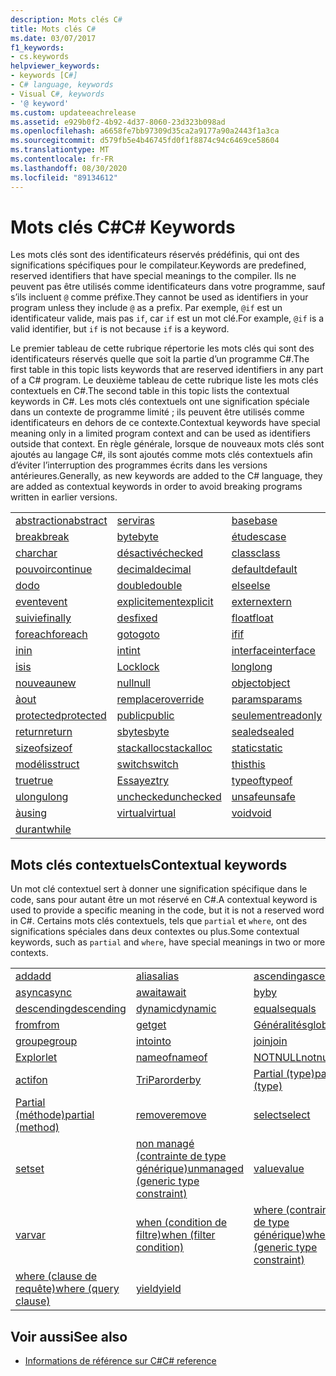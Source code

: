 ```yaml
---
description: Mots clés C#
title: Mots clés C#
ms.date: 03/07/2017
f1_keywords:
- cs.keywords
helpviewer_keywords:
- keywords [C#]
- C# language, keywords
- Visual C#, keywords
- '@ keyword'
ms.custom: updateeachrelease
ms.assetid: e929b0f2-4b92-4d37-8060-23d323b098ad
ms.openlocfilehash: a6658fe7bb97309d35ca2a9177a90a2443f1a3ca
ms.sourcegitcommit: d579fb5e4b46745fd0f1f8874c94c6469ce58604
ms.translationtype: MT
ms.contentlocale: fr-FR
ms.lasthandoff: 08/30/2020
ms.locfileid: "89134612"
---
```

# <a name="c-keywords"></a><span data-ttu-id="cb95b-103">Mots clés C#</span><span class="sxs-lookup"><span data-stu-id="cb95b-103">C# Keywords</span></span>

<span data-ttu-id="cb95b-104">Les mots clés sont des identificateurs réservés prédéfinis, qui ont des significations spécifiques pour le compilateur.</span><span class="sxs-lookup"><span data-stu-id="cb95b-104">Keywords are predefined, reserved identifiers that have special meanings to the compiler.</span></span> <span data-ttu-id="cb95b-105">Ils ne peuvent pas être utilisés comme identificateurs dans votre programme, sauf s’ils incluent `@` comme préfixe.</span><span class="sxs-lookup"><span data-stu-id="cb95b-105">They cannot be used as identifiers in your program unless they include `@` as a prefix.</span></span> <span data-ttu-id="cb95b-106">Par exemple, `@if` est un identificateur valide, mais pas `if`, car `if` est un mot clé.</span><span class="sxs-lookup"><span data-stu-id="cb95b-106">For example, `@if` is a valid identifier, but `if` is not because `if` is a keyword.</span></span>  
  
 <span data-ttu-id="cb95b-107">Le premier tableau de cette rubrique répertorie les mots clés qui sont des identificateurs réservés quelle que soit la partie d’un programme C#.</span><span class="sxs-lookup"><span data-stu-id="cb95b-107">The first table in this topic lists keywords that are reserved identifiers in any part of a C# program.</span></span> <span data-ttu-id="cb95b-108">Le deuxième tableau de cette rubrique liste les mots clés contextuels en C#.</span><span class="sxs-lookup"><span data-stu-id="cb95b-108">The second table in this topic lists the contextual keywords in C#.</span></span> <span data-ttu-id="cb95b-109">Les mots clés contextuels ont une signification spéciale dans un contexte de programme limité ; ils peuvent être utilisés comme identificateurs en dehors de ce contexte.</span><span class="sxs-lookup"><span data-stu-id="cb95b-109">Contextual keywords have special meaning only in a limited program context and can be used as identifiers outside that context.</span></span> <span data-ttu-id="cb95b-110">En règle générale, lorsque de nouveaux mots clés sont ajoutés au langage C#, ils sont ajoutés comme mots clés contextuels afin d’éviter l’interruption des programmes écrits dans les versions antérieures.</span><span class="sxs-lookup"><span data-stu-id="cb95b-110">Generally, as new keywords are added to the C# language, they are added as contextual keywords in order to avoid breaking programs written in earlier versions.</span></span>  
  
|||||  
|---|---|---|---|  
|[<span data-ttu-id="cb95b-111">abstraction</span><span class="sxs-lookup"><span data-stu-id="cb95b-111">abstract</span></span>](abstract.md)|[<span data-ttu-id="cb95b-112">servir</span><span class="sxs-lookup"><span data-stu-id="cb95b-112">as</span></span>](../operators/type-testing-and-cast.md#as-operator)|[<span data-ttu-id="cb95b-113">base</span><span class="sxs-lookup"><span data-stu-id="cb95b-113">base</span></span>](base.md)|[<span data-ttu-id="cb95b-114">bool</span><span class="sxs-lookup"><span data-stu-id="cb95b-114">bool</span></span>](../builtin-types/bool.md)|  
|[<span data-ttu-id="cb95b-115">break</span><span class="sxs-lookup"><span data-stu-id="cb95b-115">break</span></span>](break.md)|[<span data-ttu-id="cb95b-116">byte</span><span class="sxs-lookup"><span data-stu-id="cb95b-116">byte</span></span>](../builtin-types/integral-numeric-types.md)|[<span data-ttu-id="cb95b-117">études</span><span class="sxs-lookup"><span data-stu-id="cb95b-117">case</span></span>](switch.md)|[<span data-ttu-id="cb95b-118">catch</span><span class="sxs-lookup"><span data-stu-id="cb95b-118">catch</span></span>](try-catch.md)|  
|[<span data-ttu-id="cb95b-119">char</span><span class="sxs-lookup"><span data-stu-id="cb95b-119">char</span></span>](../builtin-types/char.md)|[<span data-ttu-id="cb95b-120">désactivé</span><span class="sxs-lookup"><span data-stu-id="cb95b-120">checked</span></span>](checked.md)|[<span data-ttu-id="cb95b-121">class</span><span class="sxs-lookup"><span data-stu-id="cb95b-121">class</span></span>](class.md)|[<span data-ttu-id="cb95b-122">const</span><span class="sxs-lookup"><span data-stu-id="cb95b-122">const</span></span>](const.md)|  
|[<span data-ttu-id="cb95b-123">pouvoir</span><span class="sxs-lookup"><span data-stu-id="cb95b-123">continue</span></span>](continue.md)|[<span data-ttu-id="cb95b-124">decimal</span><span class="sxs-lookup"><span data-stu-id="cb95b-124">decimal</span></span>](../builtin-types/floating-point-numeric-types.md)|[<span data-ttu-id="cb95b-125">default</span><span class="sxs-lookup"><span data-stu-id="cb95b-125">default</span></span>](default.md)|[<span data-ttu-id="cb95b-126">delegate</span><span class="sxs-lookup"><span data-stu-id="cb95b-126">delegate</span></span>](../builtin-types/reference-types.md)|  
|[<span data-ttu-id="cb95b-127">do</span><span class="sxs-lookup"><span data-stu-id="cb95b-127">do</span></span>](do.md)|[<span data-ttu-id="cb95b-128">double</span><span class="sxs-lookup"><span data-stu-id="cb95b-128">double</span></span>](../builtin-types/floating-point-numeric-types.md)|[<span data-ttu-id="cb95b-129">else</span><span class="sxs-lookup"><span data-stu-id="cb95b-129">else</span></span>](if-else.md)|[<span data-ttu-id="cb95b-130">variables</span><span class="sxs-lookup"><span data-stu-id="cb95b-130">enum</span></span>](../builtin-types/enum.md)|  
|[<span data-ttu-id="cb95b-131">event</span><span class="sxs-lookup"><span data-stu-id="cb95b-131">event</span></span>](event.md)|[<span data-ttu-id="cb95b-132">explicitement</span><span class="sxs-lookup"><span data-stu-id="cb95b-132">explicit</span></span>](../operators/user-defined-conversion-operators.md)|[<span data-ttu-id="cb95b-133">extern</span><span class="sxs-lookup"><span data-stu-id="cb95b-133">extern</span></span>](extern.md)|[<span data-ttu-id="cb95b-134">false</span><span class="sxs-lookup"><span data-stu-id="cb95b-134">false</span></span>](../builtin-types/bool.md)|  
|[<span data-ttu-id="cb95b-135">suivie</span><span class="sxs-lookup"><span data-stu-id="cb95b-135">finally</span></span>](try-finally.md)|[<span data-ttu-id="cb95b-136">des</span><span class="sxs-lookup"><span data-stu-id="cb95b-136">fixed</span></span>](fixed-statement.md)|[<span data-ttu-id="cb95b-137">float</span><span class="sxs-lookup"><span data-stu-id="cb95b-137">float</span></span>](../builtin-types/floating-point-numeric-types.md)|[<span data-ttu-id="cb95b-138">for</span><span class="sxs-lookup"><span data-stu-id="cb95b-138">for</span></span>](for.md)|  
|[<span data-ttu-id="cb95b-139">foreach</span><span class="sxs-lookup"><span data-stu-id="cb95b-139">foreach</span></span>](foreach-in.md)|[<span data-ttu-id="cb95b-140">goto</span><span class="sxs-lookup"><span data-stu-id="cb95b-140">goto</span></span>](goto.md)|[<span data-ttu-id="cb95b-141">if</span><span class="sxs-lookup"><span data-stu-id="cb95b-141">if</span></span>](if-else.md)|[<span data-ttu-id="cb95b-142">Implicit</span><span class="sxs-lookup"><span data-stu-id="cb95b-142">implicit</span></span>](../operators/user-defined-conversion-operators.md)|  
|[<span data-ttu-id="cb95b-143">in</span><span class="sxs-lookup"><span data-stu-id="cb95b-143">in</span></span>](in.md)|[<span data-ttu-id="cb95b-144">int</span><span class="sxs-lookup"><span data-stu-id="cb95b-144">int</span></span>](../builtin-types/integral-numeric-types.md)|[<span data-ttu-id="cb95b-145">interface</span><span class="sxs-lookup"><span data-stu-id="cb95b-145">interface</span></span>](interface.md)|[<span data-ttu-id="cb95b-146">intérieurs</span><span class="sxs-lookup"><span data-stu-id="cb95b-146">internal</span></span>](internal.md)|
|[<span data-ttu-id="cb95b-147">is</span><span class="sxs-lookup"><span data-stu-id="cb95b-147">is</span></span>](is.md)|[<span data-ttu-id="cb95b-148">Lock</span><span class="sxs-lookup"><span data-stu-id="cb95b-148">lock</span></span>](lock-statement.md)|[<span data-ttu-id="cb95b-149">long</span><span class="sxs-lookup"><span data-stu-id="cb95b-149">long</span></span>](../builtin-types/integral-numeric-types.md)|[<span data-ttu-id="cb95b-150">namespace</span><span class="sxs-lookup"><span data-stu-id="cb95b-150">namespace</span></span>](namespace.md)|
|[<span data-ttu-id="cb95b-151">nouveau</span><span class="sxs-lookup"><span data-stu-id="cb95b-151">new</span></span>](../operators/new-operator.md)|[<span data-ttu-id="cb95b-152">null</span><span class="sxs-lookup"><span data-stu-id="cb95b-152">null</span></span>](null.md)|[<span data-ttu-id="cb95b-153">object</span><span class="sxs-lookup"><span data-stu-id="cb95b-153">object</span></span>](../builtin-types/reference-types.md)|[<span data-ttu-id="cb95b-154">operator</span><span class="sxs-lookup"><span data-stu-id="cb95b-154">operator</span></span>](../operators/operator-overloading.md)|
|[<span data-ttu-id="cb95b-155">à</span><span class="sxs-lookup"><span data-stu-id="cb95b-155">out</span></span>](out.md)|[<span data-ttu-id="cb95b-156">remplacer</span><span class="sxs-lookup"><span data-stu-id="cb95b-156">override</span></span>](override.md)|[<span data-ttu-id="cb95b-157">params</span><span class="sxs-lookup"><span data-stu-id="cb95b-157">params</span></span>](params.md)|[<span data-ttu-id="cb95b-158">priv</span><span class="sxs-lookup"><span data-stu-id="cb95b-158">private</span></span>](private.md)|
|[<span data-ttu-id="cb95b-159">protected</span><span class="sxs-lookup"><span data-stu-id="cb95b-159">protected</span></span>](protected.md)|[<span data-ttu-id="cb95b-160">public</span><span class="sxs-lookup"><span data-stu-id="cb95b-160">public</span></span>](public.md)|[<span data-ttu-id="cb95b-161">seulement</span><span class="sxs-lookup"><span data-stu-id="cb95b-161">readonly</span></span>](readonly.md)|[<span data-ttu-id="cb95b-162">ref</span><span class="sxs-lookup"><span data-stu-id="cb95b-162">ref</span></span>](ref.md)|
|[<span data-ttu-id="cb95b-163">return</span><span class="sxs-lookup"><span data-stu-id="cb95b-163">return</span></span>](return.md)|[<span data-ttu-id="cb95b-164">sbyte</span><span class="sxs-lookup"><span data-stu-id="cb95b-164">sbyte</span></span>](../builtin-types/integral-numeric-types.md)|[<span data-ttu-id="cb95b-165">sealed</span><span class="sxs-lookup"><span data-stu-id="cb95b-165">sealed</span></span>](sealed.md)|[<span data-ttu-id="cb95b-166">short</span><span class="sxs-lookup"><span data-stu-id="cb95b-166">short</span></span>](../builtin-types/integral-numeric-types.md)||
[<span data-ttu-id="cb95b-167">sizeof</span><span class="sxs-lookup"><span data-stu-id="cb95b-167">sizeof</span></span>](../operators/sizeof.md)|[<span data-ttu-id="cb95b-168">stackalloc</span><span class="sxs-lookup"><span data-stu-id="cb95b-168">stackalloc</span></span>](../operators/stackalloc.md)|[<span data-ttu-id="cb95b-169">static</span><span class="sxs-lookup"><span data-stu-id="cb95b-169">static</span></span>](static.md)|[<span data-ttu-id="cb95b-170">string</span><span class="sxs-lookup"><span data-stu-id="cb95b-170">string</span></span>](../builtin-types/reference-types.md)|
|[<span data-ttu-id="cb95b-171">modélis</span><span class="sxs-lookup"><span data-stu-id="cb95b-171">struct</span></span>](../builtin-types/struct.md)|[<span data-ttu-id="cb95b-172">switch</span><span class="sxs-lookup"><span data-stu-id="cb95b-172">switch</span></span>](switch.md)|[<span data-ttu-id="cb95b-173">this</span><span class="sxs-lookup"><span data-stu-id="cb95b-173">this</span></span>](this.md)|[<span data-ttu-id="cb95b-174">throw</span><span class="sxs-lookup"><span data-stu-id="cb95b-174">throw</span></span>](throw.md)|
|[<span data-ttu-id="cb95b-175">true</span><span class="sxs-lookup"><span data-stu-id="cb95b-175">true</span></span>](../builtin-types/bool.md)|[<span data-ttu-id="cb95b-176">Essayez</span><span class="sxs-lookup"><span data-stu-id="cb95b-176">try</span></span>](try-catch.md)|[<span data-ttu-id="cb95b-177">typeof</span><span class="sxs-lookup"><span data-stu-id="cb95b-177">typeof</span></span>](../operators/type-testing-and-cast.md#typeof-operator)|[<span data-ttu-id="cb95b-178">uint</span><span class="sxs-lookup"><span data-stu-id="cb95b-178">uint</span></span>](../builtin-types/integral-numeric-types.md)|
|[<span data-ttu-id="cb95b-179">ulong</span><span class="sxs-lookup"><span data-stu-id="cb95b-179">ulong</span></span>](../builtin-types/integral-numeric-types.md)|[<span data-ttu-id="cb95b-180">unchecked</span><span class="sxs-lookup"><span data-stu-id="cb95b-180">unchecked</span></span>](unchecked.md)|[<span data-ttu-id="cb95b-181">unsafe</span><span class="sxs-lookup"><span data-stu-id="cb95b-181">unsafe</span></span>](unsafe.md)|[<span data-ttu-id="cb95b-182">ushort</span><span class="sxs-lookup"><span data-stu-id="cb95b-182">ushort</span></span>](../builtin-types/integral-numeric-types.md)|
|[<span data-ttu-id="cb95b-183">à</span><span class="sxs-lookup"><span data-stu-id="cb95b-183">using</span></span>](using.md)|[<span data-ttu-id="cb95b-184">virtual</span><span class="sxs-lookup"><span data-stu-id="cb95b-184">virtual</span></span>](virtual.md)|[<span data-ttu-id="cb95b-185">void</span><span class="sxs-lookup"><span data-stu-id="cb95b-185">void</span></span>](../builtin-types/void.md)|[<span data-ttu-id="cb95b-186">volatile</span><span class="sxs-lookup"><span data-stu-id="cb95b-186">volatile</span></span>](volatile.md)|
|[<span data-ttu-id="cb95b-187">durant</span><span class="sxs-lookup"><span data-stu-id="cb95b-187">while</span></span>](while.md)|

## <a name="contextual-keywords"></a><span data-ttu-id="cb95b-188">Mots clés contextuels</span><span class="sxs-lookup"><span data-stu-id="cb95b-188">Contextual keywords</span></span>

 <span data-ttu-id="cb95b-189">Un mot clé contextuel sert à donner une signification spécifique dans le code, sans pour autant être un mot réservé en C#.</span><span class="sxs-lookup"><span data-stu-id="cb95b-189">A contextual keyword is used to provide a specific meaning in the code, but it is not a reserved word in C#.</span></span> <span data-ttu-id="cb95b-190">Certains mots clés contextuels, tels que `partial` et `where`, ont des significations spéciales dans deux contextes ou plus.</span><span class="sxs-lookup"><span data-stu-id="cb95b-190">Some contextual keywords, such as `partial` and `where`, have special meanings in two or more contexts.</span></span>  
  
||||  
|---|---|---|  
|[<span data-ttu-id="cb95b-191">add</span><span class="sxs-lookup"><span data-stu-id="cb95b-191">add</span></span>](add.md)|[<span data-ttu-id="cb95b-192">alias</span><span class="sxs-lookup"><span data-stu-id="cb95b-192">alias</span></span>](extern-alias.md)|[<span data-ttu-id="cb95b-193">ascending</span><span class="sxs-lookup"><span data-stu-id="cb95b-193">ascending</span></span>](ascending.md)|
|[<span data-ttu-id="cb95b-194">async</span><span class="sxs-lookup"><span data-stu-id="cb95b-194">async</span></span>](async.md)|[<span data-ttu-id="cb95b-195">await</span><span class="sxs-lookup"><span data-stu-id="cb95b-195">await</span></span>](../operators/await.md)|[<span data-ttu-id="cb95b-196">by</span><span class="sxs-lookup"><span data-stu-id="cb95b-196">by</span></span>](by.md)|
|[<span data-ttu-id="cb95b-197">descending</span><span class="sxs-lookup"><span data-stu-id="cb95b-197">descending</span></span>](descending.md)|[<span data-ttu-id="cb95b-198">dynamic</span><span class="sxs-lookup"><span data-stu-id="cb95b-198">dynamic</span></span>](../builtin-types/reference-types.md)|[<span data-ttu-id="cb95b-199">equals</span><span class="sxs-lookup"><span data-stu-id="cb95b-199">equals</span></span>](equals.md)|
|[<span data-ttu-id="cb95b-200">from</span><span class="sxs-lookup"><span data-stu-id="cb95b-200">from</span></span>](from-clause.md)|[<span data-ttu-id="cb95b-201">get</span><span class="sxs-lookup"><span data-stu-id="cb95b-201">get</span></span>](get.md)|[<span data-ttu-id="cb95b-202">Généralités</span><span class="sxs-lookup"><span data-stu-id="cb95b-202">global</span></span>](../operators/namespace-alias-qualifier.md)|
|[<span data-ttu-id="cb95b-203">groupe</span><span class="sxs-lookup"><span data-stu-id="cb95b-203">group</span></span>](group-clause.md)|[<span data-ttu-id="cb95b-204">into</span><span class="sxs-lookup"><span data-stu-id="cb95b-204">into</span></span>](into.md)|[<span data-ttu-id="cb95b-205">join</span><span class="sxs-lookup"><span data-stu-id="cb95b-205">join</span></span>](join-clause.md)|
|[<span data-ttu-id="cb95b-206">Explor</span><span class="sxs-lookup"><span data-stu-id="cb95b-206">let</span></span>](let-clause.md)|[<span data-ttu-id="cb95b-207">nameof</span><span class="sxs-lookup"><span data-stu-id="cb95b-207">nameof</span></span>](../operators/nameof.md)|[<span data-ttu-id="cb95b-208">NOTNULL</span><span class="sxs-lookup"><span data-stu-id="cb95b-208">notnull</span></span>](../../programming-guide/generics/constraints-on-type-parameters.md#notnull-constraint)|
|[<span data-ttu-id="cb95b-209">actif</span><span class="sxs-lookup"><span data-stu-id="cb95b-209">on</span></span>](on.md)|[<span data-ttu-id="cb95b-210">TriPar</span><span class="sxs-lookup"><span data-stu-id="cb95b-210">orderby</span></span>](orderby-clause.md)|[<span data-ttu-id="cb95b-211">Partial (type)</span><span class="sxs-lookup"><span data-stu-id="cb95b-211">partial (type)</span></span>](partial-type.md)|
|[<span data-ttu-id="cb95b-212">Partial (méthode)</span><span class="sxs-lookup"><span data-stu-id="cb95b-212">partial (method)</span></span>](partial-method.md)|[<span data-ttu-id="cb95b-213">remove</span><span class="sxs-lookup"><span data-stu-id="cb95b-213">remove</span></span>](remove.md)|[<span data-ttu-id="cb95b-214">select</span><span class="sxs-lookup"><span data-stu-id="cb95b-214">select</span></span>](select-clause.md)|
|[<span data-ttu-id="cb95b-215">set</span><span class="sxs-lookup"><span data-stu-id="cb95b-215">set</span></span>](set.md)|[<span data-ttu-id="cb95b-216">non managé (contrainte de type générique)</span><span class="sxs-lookup"><span data-stu-id="cb95b-216">unmanaged (generic type constraint)</span></span>](where-generic-type-constraint.md)|[<span data-ttu-id="cb95b-217">value</span><span class="sxs-lookup"><span data-stu-id="cb95b-217">value</span></span>](value.md)|
|[<span data-ttu-id="cb95b-218">var</span><span class="sxs-lookup"><span data-stu-id="cb95b-218">var</span></span>](var.md)|[<span data-ttu-id="cb95b-219">when (condition de filtre)</span><span class="sxs-lookup"><span data-stu-id="cb95b-219">when (filter condition)</span></span>](when.md)|[<span data-ttu-id="cb95b-220">where (contrainte de type générique)</span><span class="sxs-lookup"><span data-stu-id="cb95b-220">where (generic type constraint)</span></span>](where-generic-type-constraint.md)|
|[<span data-ttu-id="cb95b-221">where (clause de requête)</span><span class="sxs-lookup"><span data-stu-id="cb95b-221">where (query clause)</span></span>](where-clause.md)|[<span data-ttu-id="cb95b-222">yield</span><span class="sxs-lookup"><span data-stu-id="cb95b-222">yield</span></span>](yield.md)| |
  
## <a name="see-also"></a><span data-ttu-id="cb95b-223">Voir aussi</span><span class="sxs-lookup"><span data-stu-id="cb95b-223">See also</span></span>

- [<span data-ttu-id="cb95b-224">Informations de référence sur C#</span><span class="sxs-lookup"><span data-stu-id="cb95b-224">C# reference</span></span>](../index.md)
